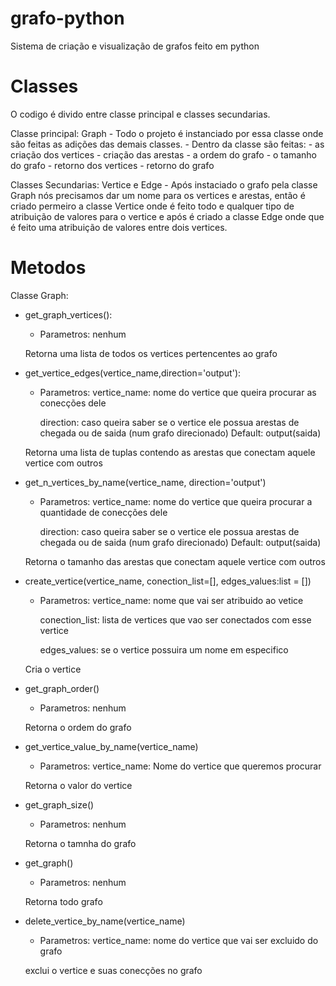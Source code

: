 # grafo-python
Sistema de criação e visualização de grafos feito em python


# Classes
O codigo é divido entre classe principal e classes secundarias.

Classe principal: Graph
    - Todo o projeto é instanciado por essa classe onde são feitas as adições das demais classes.
    - Dentro da classe são feitas: - as criação dos vertices
                                   - criação das arestas
                                   - a ordem do grafo
                                   - o tamanho do grafo
                                   - retorno dos vertices
                                   - retorno do grafo

Classes Secundarias: Vertice e Edge
    - Após instaciado o grafo pela classe Graph nós precisamos dar um nome para os vertices e arestas, então é criado permeiro a classe Vertice onde é feito todo e qualquer tipo de atribuição de valores para o vertice e após é criado a classe Edge onde que é feito uma atribuição de valores entre dois vertices.

# Metodos
Classe Graph:
- get_graph_vertices():
    - Parametros:
        nenhum
    
    Retorna uma lista de todos os vertices pertencentes ao grafo

- get_vertice_edges(vertice_name,direction='output'):
    - Parametros:
        vertice_name: nome do vertice que queira procurar as conecções dele

        direction: caso queira saber se o vertice ele possua arestas de chegada ou de saida (num grafo direcionado)
        Default: output(saida)

    Retorna uma lista de tuplas contendo as arestas que conectam aquele vertice com outros

- get_n_vertices_by_name(vertice_name, direction='output')
    - Parametros:
        vertice_name: nome do vertice que queira procurar a quantidade de conecções dele

        direction: caso queira saber se o vertice ele possua arestas de chegada ou de saida (num grafo direcionado)
        Default: output(saida)

    Retorna o tamanho das arestas que conectam aquele vertice com outros

- create_vertice(vertice_name, conection_list=[], edges_values:list = [])
    - Parametros:
        vertice_name: nome que vai ser atribuido ao vetice

        conection_list: lista de vertices que vao ser conectados com esse vertice

        edges_values: se o vertice possuira um nome em especifico

    Cria o vertice

- get_graph_order()
    - Parametros:
        nenhum

    Retorna o ordem do grafo

- get_vertice_value_by_name(vertice_name)
    - Parametros:
        vertice_name: Nome do vertice que queremos procurar

    Retorna o valor do vertice

- get_graph_size()
    - Parametros:
        nenhum

    Retorna o tamnha do grafo

- get_graph()
    - Parametros:
        nenhum
    
    Retorna todo grafo

- delete_vertice_by_name(vertice_name)
    - Parametros:
        vertice_name: nome do vertice que vai ser excluido do grafo

    exclui o vertice e suas conecções no grafo
